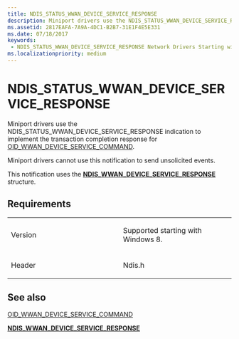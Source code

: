 ```yaml
---
title: NDIS_STATUS_WWAN_DEVICE_SERVICE_RESPONSE
description: Miniport drivers use the NDIS_STATUS_WWAN_DEVICE_SERVICE_RESPONSE indication to implement the transaction completion response for OID_WWAN_DEVICE_SERVICE_COMMAND.NDIS_WWAN_DEVICE_SERVICE_RESPONSE structure.
ms.assetid: 2817EAFA-7A9A-4DC1-B2B7-31E1F4E5E331
ms.date: 07/18/2017
keywords:
 - NDIS_STATUS_WWAN_DEVICE_SERVICE_RESPONSE Network Drivers Starting with Windows Vista
ms.localizationpriority: medium
---
```


# NDIS\_STATUS\_WWAN\_DEVICE\_SERVICE\_RESPONSE


Miniport drivers use the NDIS\_STATUS\_WWAN\_DEVICE\_SERVICE\_RESPONSE indication to implement the transaction completion response for [OID\_WWAN\_DEVICE\_SERVICE\_COMMAND](https://docs.microsoft.com/windows-hardware/drivers/network/oid-wwan-device-service-command).

Miniport drivers cannot use this notification to send unsolicited events.

This notification uses the [**NDIS\_WWAN\_DEVICE\_SERVICE\_RESPONSE**](https://docs.microsoft.com/windows-hardware/drivers/ddi/ndiswwan/ns-ndiswwan-_ndis_wwan_device_service_response) structure.

Requirements
------------

<table>
<colgroup>
<col width="50%" />
<col width="50%" />
</colgroup>
<tbody>
<tr class="odd">
<td><p>Version</p></td>
<td><p>Supported starting with Windows 8.</p></td>
</tr>
<tr class="even">
<td><p>Header</p></td>
<td>Ndis.h</td>
</tr>
</tbody>
</table>

## See also


[OID\_WWAN\_DEVICE\_SERVICE\_COMMAND](https://docs.microsoft.com/windows-hardware/drivers/network/oid-wwan-device-service-command)

[**NDIS\_WWAN\_DEVICE\_SERVICE\_RESPONSE**](https://docs.microsoft.com/windows-hardware/drivers/ddi/ndiswwan/ns-ndiswwan-_ndis_wwan_device_service_response)

 

 




